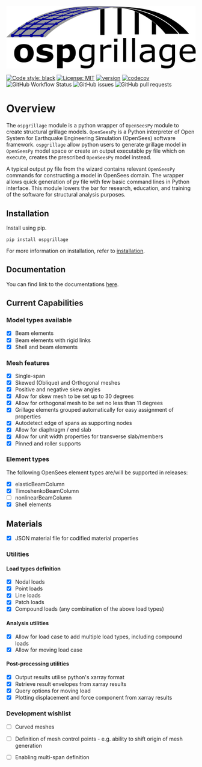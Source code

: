 ![alt text](./docs/source/images/ospgrillage_logo.png?raw=true)

[![Code style: black](https://img.shields.io/badge/code%20style-black-000000.svg)](https://github.com/psf/black)
[![License: MIT](https://img.shields.io/badge/License-MIT-yellow.svg)](https://opensource.org/licenses/MIT)
[![version](https://img.shields.io/github/downloads/MonashSmartStructures/ospgrillage/total?label=version)]() 
[![codecov](https://img.shields.io/gitlab/coverage/MonashSmartStructures/ospgrillage/main?label=codecov)]()
![GitHub Workflow Status](https://img.shields.io/github/workflow/status/MonashSmartStructures/ospgrillage/CI?label=CI)
![GitHub issues](https://img.shields.io/github/issues/MonashSmartStructures/ospgrillage?logoColor=yellowgreen)
![GitHub pull requests](https://img.shields.io/github/issues-pr/MonashSmartStructures/ospgrillage?color=yellowgreen)

# Overview

The `ospgrillage` module is a python wrapper of ```OpenSeesPy``` module  to create structural grillage models. ```OpenSeesPy``` 
is a Python interpreter of Open System for Earthquake Engineering Simulation (OpenSees) software framework.
`ospgrillage` allow python users to generate grillage model in ```OpenSeesPy``` model space or create an output executable py file 
which on execute, creates the prescribed ```OpenSeesPy``` model instead.

A typical output py file from the wizard contains relevant ```OpenSeesPy``` commands for constructing a 
model in OpenSees domain. The wrapper allows quick generation of py file with few basic command lines in Python 
interface. This module lowers the bar for research, education, and training of the software for structural
analysis purposes.

## Installation

Install using pip.

    pip install ospgrillage

    
For more information on installation, refer to [installation](https://monashsmartstructures.github.io/ospgrillage/rst/Installation.html).


## Documentation

You can find link to the documentations [here](https://monashsmartstructures.github.io/ospgrillage/index.html).

## Current Capabilities

### Model types available
-  [x] Beam elements
-  [x] Beam elements with rigid links
-  [x] Shell and beam elements

### Mesh features
-  [x] Single-span
-  [x] Skewed (Oblique) and Orthogonal meshes
-  [x] Positive and negative skew angles
-  [x] Allow for skew mesh to be set up to 30 degrees
-  [x] Allow for orthogonal mesh to be set no less than 11 degrees
-  [x] Grillage elements grouped automatically for easy assignment of properties
-  [x] Autodetect edge of spans as supporting nodes
-  [x] Allow for diaphragm / end slab
-  [x] Allow for unit width properties for transverse slab/members
-  [x] Pinned and roller supports

### Element types
The following OpenSees element types are/will be supported in releases:
-  [x] elasticBeamColumn
-  [x] TimoshenkoBeamColumn  
-  [ ] nonlinearBeamColumn
-  [x] Shell elements

## Materials
-  [x] JSON material file for codified material properties


### Utilities
#### Load types definition
-  [x] Nodal loads
-  [x] Point loads
-  [x] Line loads
-  [x] Patch loads
-  [x] Compound loads (any combination of the above load types) 

#### Analysis utilities
-  [x] Allow for load case to add multiple load types, including compound loads
-  [x] Allow for moving load case

#### Post-processing utilities
-  [x] Output results utilise python's xarray format
-  [x] Retrieve result envelopes from xarray results
-  [x] Query options for moving load 
-  [x] Plotting displacement and force component from xarray results

### Development wishlist
-  [ ] Curved meshes
-  [ ] Definition of mesh control points - e.g. ability to shift origin of mesh generation
-  [ ] Enabling multi-span definition 


